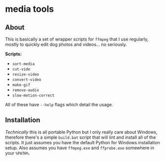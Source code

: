 # media tools

## About

This is basically a set of wrapper scripts for `ffmpeg` that I use regularly, mostly to quickly edit dog photos and videos... no seriously.

__Scripts:__

* `sort-media`
* `cut-vide`
* `resize-video`
* `convert-video`
* `make-gif`
* `remove-audio`
* `slow-motion-correct`

All of these have `--help` flags which detail the usage.

## Installation

_Technically_ this is all portable Python but I only really care about Windows, therefore there's a simple `build.bat` script that will lint and install all of the scripts. It just assumes you have the default Python for Windows installation setup. Also assumes you have `ffmpeg.exe` and `ffprobe.exe` somewhere in your `%PATH%`.